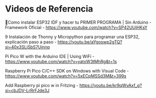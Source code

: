 # Videos de Referencia
🥇Como instalar ESP32 IDF y hacer tu PRIMER PROGRAMA | Sin Arduino - Framework Oficial - https://www.youtube.com/watch?v=SP42UUjHKsY

9 Instalación de Thonny y Micropython para programar una ESP32, explicación paso a paso - https://youtu.be/aYgoswp2gTQ?si=40x3SLjSbS7Ujnnp

Pi Pico W with the Arduino IDE | Using WiFi - https://www.youtube.com/watch?v=yatxW3tMhRg&t=1s

Raspberry Pi Pico C/C++ SDK on Windows with Visual Code - https://www.youtube.com/watch?v=5xECpMSSd3M&t=399s

Add Raspberry pi pico w in Fritzing - https://youtu.be/kr9qWvAxf_g?si=cbJDV-LrRrFJde3J

